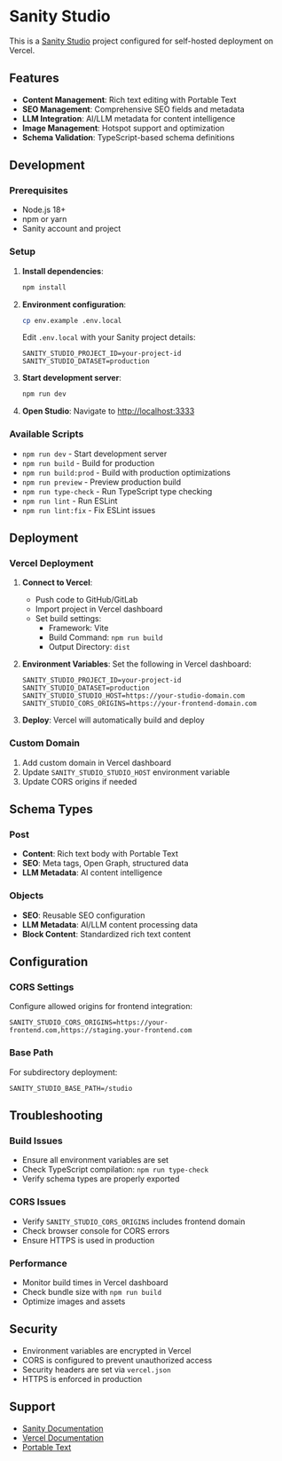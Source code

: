 # Sanity Studio

This is a [Sanity Studio](https://www.sanity.io/) project configured for self-hosted deployment on Vercel.

## Features

- **Content Management**: Rich text editing with Portable Text
- **SEO Management**: Comprehensive SEO fields and metadata
- **LLM Integration**: AI/LLM metadata for content intelligence
- **Image Management**: Hotspot support and optimization
- **Schema Validation**: TypeScript-based schema definitions

## Development

### Prerequisites

- Node.js 18+ 
- npm or yarn
- Sanity account and project

### Setup

1. **Install dependencies**:
   ```bash
   npm install
   ```

2. **Environment configuration**:
   ```bash
   cp env.example .env.local
   ```
   
   Edit `.env.local` with your Sanity project details:
   ```env
   SANITY_STUDIO_PROJECT_ID=your-project-id
   SANITY_STUDIO_DATASET=production
   ```

3. **Start development server**:
   ```bash
   npm run dev
   ```

4. **Open Studio**: Navigate to [http://localhost:3333](http://localhost:3333)

### Available Scripts

- `npm run dev` - Start development server
- `npm run build` - Build for production
- `npm run build:prod` - Build with production optimizations
- `npm run preview` - Preview production build
- `npm run type-check` - Run TypeScript type checking
- `npm run lint` - Run ESLint
- `npm run lint:fix` - Fix ESLint issues

## Deployment

### Vercel Deployment

1. **Connect to Vercel**:
   - Push code to GitHub/GitLab
   - Import project in Vercel dashboard
   - Set build settings:
     - Framework: Vite
     - Build Command: `npm run build`
     - Output Directory: `dist`

2. **Environment Variables**:
   Set the following in Vercel dashboard:
   ```env
   SANITY_STUDIO_PROJECT_ID=your-project-id
   SANITY_STUDIO_DATASET=production
   SANITY_STUDIO_STUDIO_HOST=https://your-studio-domain.com
   SANITY_STUDIO_CORS_ORIGINS=https://your-frontend-domain.com
   ```

3. **Deploy**: Vercel will automatically build and deploy

### Custom Domain

1. Add custom domain in Vercel dashboard
2. Update `SANITY_STUDIO_STUDIO_HOST` environment variable
3. Update CORS origins if needed

## Schema Types

### Post
- **Content**: Rich text body with Portable Text
- **SEO**: Meta tags, Open Graph, structured data
- **LLM Metadata**: AI content intelligence

### Objects
- **SEO**: Reusable SEO configuration
- **LLM Metadata**: AI/LLM content processing data
- **Block Content**: Standardized rich text content

## Configuration

### CORS Settings
Configure allowed origins for frontend integration:
```env
SANITY_STUDIO_CORS_ORIGINS=https://your-frontend.com,https://staging.your-frontend.com
```

### Base Path
For subdirectory deployment:
```env
SANITY_STUDIO_BASE_PATH=/studio
```

## Troubleshooting

### Build Issues
- Ensure all environment variables are set
- Check TypeScript compilation: `npm run type-check`
- Verify schema types are properly exported

### CORS Issues
- Verify `SANITY_STUDIO_CORS_ORIGINS` includes frontend domain
- Check browser console for CORS errors
- Ensure HTTPS is used in production

### Performance
- Monitor build times in Vercel dashboard
- Check bundle size with `npm run build`
- Optimize images and assets

## Security

- Environment variables are encrypted in Vercel
- CORS is configured to prevent unauthorized access
- Security headers are set via `vercel.json`
- HTTPS is enforced in production

## Support

- [Sanity Documentation](https://www.sanity.io/docs)
- [Vercel Documentation](https://vercel.com/docs)
- [Portable Text](https://portabletext.org/) 